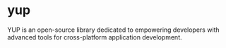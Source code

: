 # yup
YUP is an open-source library dedicated to empowering developers with advanced tools for cross-platform application development.
